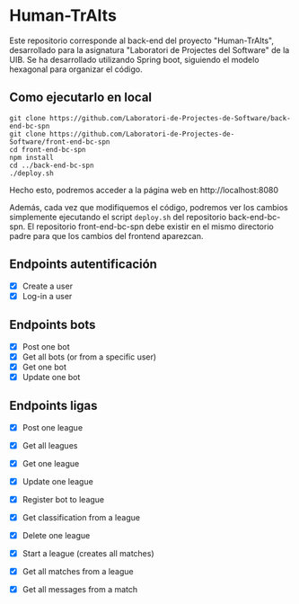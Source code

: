 # Human-TrAIts

Este repositorio corresponde al back-end del proyecto "Human-TrAIts", desarrollado para la asignatura "Laboratori de Projectes del Software" de la UIB.
Se ha desarrollado utilizando Spring boot, siguiendo el modelo hexagonal para organizar el código.

## Como ejecutarlo en local
```
git clone https://github.com/Laboratori-de-Projectes-de-Software/back-end-bc-spn
git clone https://github.com/Laboratori-de-Projectes-de-Software/front-end-bc-spn
cd front-end-bc-spn
npm install
cd ../back-end-bc-spn
./deploy.sh
```

Hecho esto, podremos acceder a la página web en http://localhost:8080

Además, cada vez que modifiquemos el código, podremos ver los cambios simplemente ejecutando el script ```deploy.sh``` del repositorio back-end-bc-spn.
El repositorio front-end-bc-spn debe existir en el mismo directorio padre para que los cambios del frontend aparezcan. 

## Endpoints autentificación
- [x] Create a user
- [x] Log-in a user

## Endpoints bots
- [x] Post one bot
- [x] Get all bots (or from a specific user)
- [x] Get one bot
- [x] Update one bot

## Endpoints ligas
- [x] Post one league
- [x] Get all leagues
- [x] Get one league
- [x] Update one league

- [x] Register bot to league
- [x] Get classification from a league
- [x] Delete one league

- [x] Start a league (creates all matches)
- [x] Get all matches from a league
- [x] Get all messages from a match
